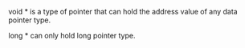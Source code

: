 void * is a type of pointer that can hold the address value of any data pointer type. 

long * can only hold long pointer type.
